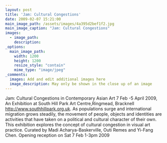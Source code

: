 ```yaml
---
layout: post
title: 'Jam: Cultural Congestions'
date: 2009-02-07 15:21:00
main_image_path: /assets/images/4a395d2bef1f2.jpg
main_image_caption: "Jam: Cultural Congestions"
images:
  - image_path: 
    description: 
_options:
  main_image_path:
    width: 1200
    height: 1200
    resize_style: "contain"
    mime_type: "image/jpeg"
_comments:
  images: Add and edit additional images here
  image_description: May only be shown in the close up of an image
---
```


Jam: Cultural Congestions in Contemporary Asian Art
7 Feb -5 April 2009, An Exhibition at South Hill Park Art Centre,Ringmead, Bracknell http://www.southhillpark.org.uk. 
As populations surge and international migration grows steadily, the movement of people, objects and identities are activities that have taken on a political and cultural character of their own. This exhibition explores the concept of cultural congestion in visual art practice. 
Curated by Madi Acharya-Baskerville, Outi Remes and Yi-Fang Chen. Opening reception on Sat 7 Feb 1-3pm 2009